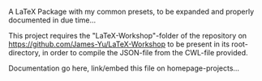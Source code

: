 A LaTeX Package with my common presets, to be expanded and properly documented in due time...

This project requires the "LaTeX-Workshop"-folder of the repository on https://github.com/James-Yu/LaTeX-Workshop to be present in its root-directory, in order to compile the JSON-file from the CWL-file provided.

Documentation go here, link/embed this file on homepage-projects...